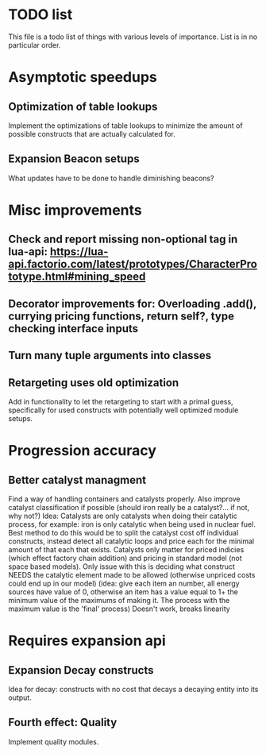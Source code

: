 # TODO list

This file is a todo list of things with various levels of importance. List is in no particular order.

# Asymptotic speedups

## Optimization of table lookups

Implement the optimizations of table lookups to minimize the amount of possible constructs that are actually calculated for.

## Expansion Beacon setups

What updates have to be done to handle diminishing beacons?


# Misc improvements

## Check and report missing non-optional tag in lua-api: https://lua-api.factorio.com/latest/prototypes/CharacterPrototype.html#mining_speed

## Decorator improvements for: Overloading .add(), currying pricing functions, return self?, type checking interface inputs

## Turn many tuple arguments into classes

## Retargeting uses old optimization

Add in functionality to let the retargeting to start with a primal guess, specifically for used constructs with potentially well optimized module setups.


# Progression accuracy

## Better catalyst managment

Find a way of handling containers and catalysts properly. Also improve catalyst classification if possible (should iron really be a catalyst?... if not, why not?)
Idea: Catalysts are only catalysts when doing their catalytic process, for example: iron is only catalytic when being used in nuclear fuel. Best method to do this would be to split the catalyst cost off individual constructs, instead detect all catalytic loops and price each for the minimal amount of that each that exists. Catalysts only matter for priced indicies (which effect factory chain addition) and pricing in standard model (not space based models).
Only issue with this is deciding what construct NEEDS the catalytic element made to be allowed (otherwise unpriced costs could end up in our model) (idea: give each item an number, all energy sources have value of 0, otherwise an item has a value equal to 1+ the minimum value of the maximums of making it. The process with the maximum value is the 'final' process)
Doesn't work, breaks linearity


# Requires expansion api

## Expansion Decay constructs

Idea for decay: constructs with no cost that decays a decaying entity into its output.

## Fourth effect: Quality

Implement quality modules.